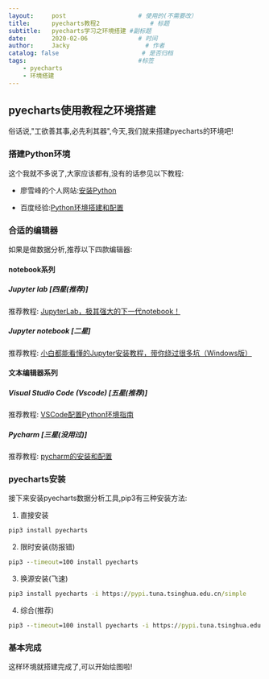 ```yaml
---
layout:     post                    # 使用的(不需要改）
title:      pyecharts教程2              # 标题 
subtitle:   pyecharts学习之环境搭建 #副标题
date:       2020-02-06              # 时间
author:     Jacky                     # 作者
catalog: false                       # 是否归档
tags:                               #标签
    - pyecharts
    - 环境搭建
---
```


## pyecharts使用教程之环境搭建
俗话说,"工欲善其事,必先利其器",今天,我们就来搭建pyecharts的环境吧!

### 搭建Python环境
这个我就不多说了,大家应该都有,没有的话参见以下教程:

+ 廖雪峰的个人网站:[安装Python](https://www.liaoxuefeng.com/wiki/1016959663602400/1016959856222624)

+ 百度经验:[Python环境搭建和配置](https://jingyan.baidu.com/article/03b2f78c1e39d35ea237ae04.html)

### 合适的编辑器
如果是做数据分析,推荐以下四款编辑器:

#### notebook系列
##### Jupyter lab [四星(推荐)]
推荐教程:
[JupyterLab，极其强大的下一代notebook！](https://zhuanlan.zhihu.com/p/87403131)

##### Jupyter notebook [二星]
推荐教程:
[小白都能看懂的Jupyter安装教程，带你绕过很多坑（Windows版）](https://zhuanlan.zhihu.com/p/127839755)
#### 文本编辑器系列
##### Visual Studio Code (Vscode) [五星(推荐)]
推荐教程:
[VSCode配置Python环境指南](https://zhuanlan.zhihu.com/p/126322646)
##### Pycharm [三星(没用过)]
推荐教程:
[pycharm的安装和配置](https://zhuanlan.zhihu.com/p/139903697)
### pyecharts安装
接下来安装pyecharts数据分析工具,pip3有三种安装方法:

1. 直接安装
```cmd
pip3 install pyecharts
```

2. 限时安装(防报错)
```cmd
pip3 --timeout=100 install pyecharts
```

3. 换源安装(飞速)
```cmd
pip3 install pyecharts -i https://pypi.tuna.tsinghua.edu.cn/simple
```

4. 综合(推荐)
```cmd
pip3 --timeout=100 install pyecharts -i https://pypi.tuna.tsinghua.edu.cn/simple
```

### 基本完成
这样环境就搭建完成了,可以开始绘图啦!